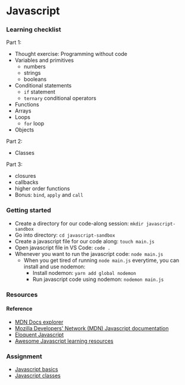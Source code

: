 # Javascript

### Learning checklist

Part 1:
- Thought exercise: Programming without code
- Variables and primitives
	- numbers
	- strings
	- booleans
- Conditional statements
	- `if` statement
	- `ternary` conditional operators
- Functions
- Arrays
- Loops
	- `for` loop
- Objects

Part 2:
- Classes

Part 3:
- closures
- callbacks
- higher order functions
- Bonus: `bind`, `apply` and `call`

### Getting started
- Create a directory for our code-along session: `mkdir javascript-sandbox`
- Go into directory: `cd javascript-sandbox`
- Create a javascript file for our code along: `touch main.js`
- Open javascript file in VS Code: `code .`
- Whenever you want to run the javascript code: `node main.js`
	- When you get tired of running `node main.js` everytime, you can install and use nodemon:
		- Install nodemon: `yarn add global nodemon`
		- Run javascript code using nodemon: `nodemon main.js`

### Resources

#### Reference
- [MDN Docs explorer](http://devdocs.io/)
- [Mozilla Developers' Network (MDN) Javascript documentation](https://developer.mozilla.org/en-US/docs/Learn/JavaScript/First_steps/What_is_JavaScript)
- [Eloquent Javascript](http://eloquentjavascript.net/)
- [Awesome Javascript learning resources](https://github.com/micromata/awesome-javascript-learning)

### Assignment

- [Javascript basics](https://github.com/davified/javascript-basics)
- [Javascript classes](https://github.com/davified/javascript-classes)

